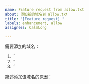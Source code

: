 ```yaml
---
name: Feature request from allow.txt
about: 添加新的域名到 allow.txt
title: "[Feature request] "
labels: enhancement, allow
assignees: CalmLong

---
```


需要添加的域名：

1. ``
2. ``
3. ``

简述添加该域名的原因：

